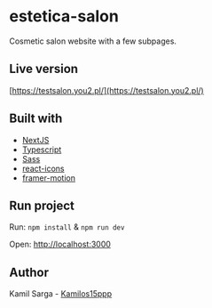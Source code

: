 # estetica-salon 

Cosmetic salon website with a few subpages.

## Live version

[https://testsalon.you2.pl/](https://testsalon.you2.pl/)

## Built with

* [NextJS](https://nextjs.org)
* [Typescript](https://www.typescriptlang.org/)
* [Sass](https://sass-lang.com/)
* [react-icons](https://react-icons.github.io/react-icons/)
* [framer-motion](https://www.framer.com/motion/)

## Run project

Run: `npm install` & `npm run dev`

Open: [http://localhost:3000](http://localhost:3000)

## Author

Kamil Sarga - [Kamilos15ppp](https://github.com/Kamilos15ppp)
